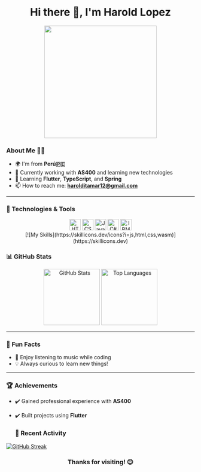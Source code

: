 <h1 align="center" dir="auto">
  <a id="user-content--hi-there-" class="anchor" aria-hidden="true" href="#-hi-there-"></a> 
  Hi there 👋, I'm Harold Lopez
</h1>

<div align="center">
  <img src="https://media0.giphy.com/media/bGgsc5mWoryfgKBx1u/giphy.gif?cid=6c09b952sz94i5inlz6y1f2g9ct7pgpxe79hy1rx3n0zlskv&ep=v1_gifs_search&rid=giphy.gif&ct=g" width="300" style="max-width: 100%;">
</div>


### About Me 🧑‍💻
- 🌍 I'm from **Perú🇵🇪**
- 💼 Currently working with **AS400** and learning new technologies
- 🌱 Learning **Flutter**, **TypeScript**, and **Spring**
- 📫 How to reach me: **harolditamar12@gmail.com**
<!-- Aprendiendo a programar -->
---

### 🔧 Technologies & Tools
<div align="center">
  <img height="30" src="https://cdn-icons-png.flaticon.com/128/732/732212.png" alt="HTML">
  <img height="30" src="https://cdn-icons-png.flaticon.com/128/5968/5968282.png" alt="CSS">
  <img height="30" src="https://cdn-icons-png.flaticon.com/512/2716/2716612.png" alt="JavaScript">
  <img height="30" src="https://cdn-icons-png.flaticon.com/512/6132/6132219.png" alt="C#">
  <img height="30" src="https://cdn-icons-png.flaticon.com/512/882/882727.png" alt="IBM AS400">
</div>
<div align="center">
 [![My Skills](https://skillicons.dev/icons?i=js,html,css,wasm)](https://skillicons.dev)
</div>

### 📊 GitHub Stats
<div align="center">
  <img height="150" src="https://github-readme-stats.vercel.app/api?username=HaroldLop&show_icons=true&theme=radical" alt="GitHub Stats">
  <img height="150" src="https://github-readme-stats.vercel.app/api/top-langs/?username=HaroldLop&layout=compact&theme=radical" alt="Top Languages">
</div>

---

### 🎯 Fun Facts
- 🎵 Enjoy listening to music while coding
- 💡 Always curious to learn new things!

---

### 🏆 Achievements
- ✔️ Gained professional experience with **AS400**
- ✔️ Built projects using **Flutter**

  ### 🚀 Recent Activity
  <div align="center">
[![GitHub Streak](https://streak-stats.demolab.com?user=HaroldLop&theme=radical)](https://git.io/streak-stats)
</div>

<div align="center">
  <h3>Thanks for visiting! 😊</h3>
</div>

 
